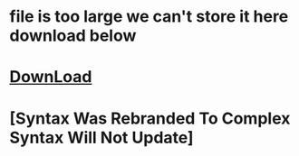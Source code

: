 # file is too large we can't store it here download below
# [DownLoad](https://gofile.io/d/zioQwm)
# [Syntax Was Rebranded To Complex Syntax Will Not Update]
